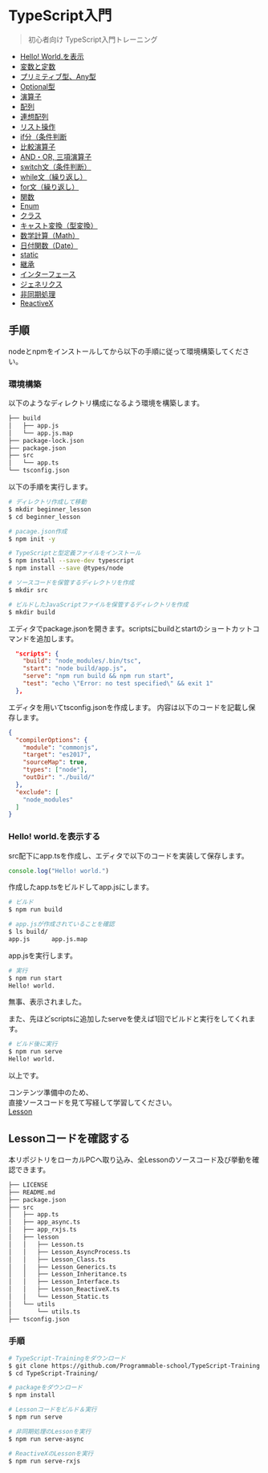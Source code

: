 # TypeScript入門

> 初心者向け TypeScript入門トレーニング

- [Hello! World.を表示](https://github.com/Programmable-school/TypeScript-Training/blob/master/src/lesson/Lesson.ts)
- [変数と定数](https://github.com/Programmable-school/TypeScript-Training/blob/master/src/lesson/Lesson.ts)
- [プリミティブ型、Any型](https://github.com/Programmable-school/TypeScript-Training/blob/master/src/lesson/Lesson.ts)
- [Optional型](https://github.com/Programmable-school/TypeScript-Training/blob/master/src/lesson/Lesson.ts)
- [演算子](https://github.com/Programmable-school/TypeScript-Training/blob/master/src/lesson/Lesson.ts)
- [配列](https://github.com/Programmable-school/TypeScript-Training/blob/master/src/lesson/Lesson.ts)
- [連想配列](https://github.com/Programmable-school/TypeScript-Training/blob/master/src/lesson/Lesson.ts)
- [リスト操作](https://github.com/Programmable-school/TypeScript-Training/blob/master/src/lesson/Lesson.ts)
- [if分（条件判断](https://github.com/Programmable-school/TypeScript-Training/blob/master/src/lesson/Lesson.ts)
- [比較演算子](https://github.com/Programmable-school/TypeScript-Training/blob/master/src/lesson/Lesson.ts)
- [AND・OR, 三項演算子](https://github.com/Programmable-school/TypeScript-Training/blob/master/src/lesson/Lesson.ts)
- [switch文（条件判断）](https://github.com/Programmable-school/TypeScript-Training/blob/master/src/lesson/Lesson.ts)
- [while文（繰り返し）](https://github.com/Programmable-school/TypeScript-Training/blob/master/src/lesson/Lesson.ts)
- [for文（繰り返し）](https://github.com/Programmable-school/TypeScript-Training/blob/master/src/lesson/Lesson.ts)
- [関数](https://github.com/Programmable-school/TypeScript-Training/blob/master/src/lesson/Lesson.ts)
- [Enum](https://github.com/Programmable-school/TypeScript-Training/blob/master/src/lesson/Lesson.ts)
- [クラス ](https://github.com/Programmable-school/TypeScript-Training/blob/master/src/lesson/Lesson_Class.ts)
- [キャスト変換（型変換）](https://github.com/Programmable-school/TypeScript-Training/blob/master/src/lesson/Lesson.ts)
- [数学計算（Math）](https://github.com/Programmable-school/TypeScript-Training/blob/master/src/lesson/Lesson.ts)
- [日付関数（Date）](https://github.com/Programmable-school/TypeScript-Training/blob/master/src/lesson/Lesson.ts)
- [static](https://github.com/Programmable-school/TypeScript-Training/blob/master/src/lesson/Lesson_Static.ts)
- [継承](https://github.com/Programmable-school/TypeScript-Training/blob/master/src/lesson/Lesson_Inheritance.ts)
- [インターフェース](https://github.com/Programmable-school/TypeScript-Training/blob/master/src/lesson/Lesson_Interface.ts)
- [ジェネリクス](https://github.com/Programmable-school/TypeScript-Training/blob/master/src/lesson/Lesson_Generics.ts)
- [非同期処理](https://github.com/Programmable-school/TypeScript-Training/blob/master/src/lesson/Lesson_AsyncProcess.ts)
- [ReactiveX](https://github.com/Programmable-school/TypeScript-Training/blob/master/src/lesson/Lesson_ReactiveX.ts)

## 手順
nodeとnpmをインストールしてから以下の手順に従って環境構築してください。

### 環境構築
以下のようなディレクトリ構成になるよう環境を構築します。
```bash
├── build
│   ├── app.js
│   └── app.js.map
├── package-lock.json
├── package.json
├── src
│   └── app.ts
└── tsconfig.json
```

以下の手順を実行します。
```bash
# ディレクトリ作成して移動
$ mkdir beginner_lesson
$ cd beginner_lesson

# pacage.json作成
$ npm init -y

# TypeScriptと型定義ファイルをインストール
$ npm install --save-dev typescript
$ npm install --save @types/node

# ソースコードを保管するディレクトリを作成
$ mkdir src

# ビルドしたJavaScriptファイルを保管するディレクトリを作成
$ mkdir build
```
エディタでpackage.jsonを開きます。scriptsにbuildとstartのショートカットコマンドを追加します。
```json
  "scripts": {
    "build": "node_modules/.bin/tsc",
    "start": "node build/app.js",
    "serve": "npm run build && npm run start",
    "test": "echo \"Error: no test specified\" && exit 1"
  },
```

エディタを用いてtsconfig.jsonを作成します。
内容は以下のコードを記載し保存します。
```json
{
  "compilerOptions": {
    "module": "commonjs",
    "target": "es2017",
    "sourceMap": true,
    "types": ["node"],
    "outDir": "./build/"
  },
  "exclude": [
    "node_modules"
  ]
}
```

### Hello! world.を表示する
src配下にapp.tsを作成し、エディタで以下のコードを実装して保存します。
```typescript
console.log("Hello! world.")
```

作成したapp.tsをビルドしてapp.jsにします。
```bash
# ビルド
$ npm run build

# app.jsが作成されていることを確認
$ ls build/
app.js		app.js.map
```

app.jsを実行します。
```bash
# 実行
$ npm run start
Hello! world.
```
無事、表示されました。

また、先ほどscriptsに追加したserveを使えば1回でビルドと実行をしてくれます。
```bash
# ビルド後に実行
$ npm run serve
Hello! world.
```

以上です。<br>

コンテンツ準備中のため、<br>
直接ソースコードを見て写経して学習してください。<br>
[Lesson](https://github.com/Programmable-school/TypeScript-Training/tree/master/src/lesson)<br>


## Lessonコードを確認する
本リポジトリをローカルPCへ取り込み、全Lessonのソースコード及び挙動を確認できます。
```bash
├── LICENSE
├── README.md
├── package.json
├── src
│   ├── app.ts
│   ├── app_async.ts
│   ├── app_rxjs.ts
│   ├── lesson
│   │   ├── Lesson.ts
│   │   ├── Lesson_AsyncProcess.ts
│   │   ├── Lesson_Class.ts
│   │   ├── Lesson_Generics.ts
│   │   ├── Lesson_Inheritance.ts
│   │   ├── Lesson_Interface.ts
│   │   ├── Lesson_ReactiveX.ts
│   │   └── Lesson_Static.ts
│   └── utils
│       └── utils.ts
├── tsconfig.json
```

### 手順
```bash
# TypeScript-Trainingをダウンロード
$ git clone https://github.com/Programmable-school/TypeScript-Training.git
$ cd TypeScript-Training/

# packageをダウンロード
$ npm install

# Lessonコードをビルド＆実行
$ npm run serve

# 非同期処理のLessonを実行
$ npm run serve-async

# ReactiveXのLessonを実行
$ npm run serve-rxjs
```
